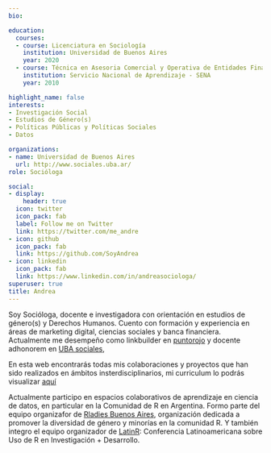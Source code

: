 ```yaml
---
bio: 

education:
  courses:
  - course: Licenciatura en Sociología
    institution: Universidad de Buenos Aires
    year: 2020
  - course: Técnica en Asesoria Comercial y Operativa de Entidades Financieras
    institution: Servicio Nacional de Aprendizaje - SENA
    year: 2010

highlight_name: false
interests:
- Investigación Social
- Estudios de Género(s)
- Políticas Públicas y Políticas Sociales
- Datos

organizations:
- name: Universidad de Buenos Aires  
  url: http://www.sociales.uba.ar/
role: Socióloga

social:
- display:
    header: true
  icon: twitter
  icon_pack: fab
  label: Follow me on Twitter
  link: https://twitter.com/me_andre
- icon: github
  icon_pack: fab
  link: https://github.com/SoyAndrea
- icon: linkedin
  icon_pack: fab
  link: https://www.linkedin.com/in/andreasociologa/
superuser: true
title: Andrea
---
```


Soy Socióloga, docente e investigadora con orientación en estudios de género(s) y Derechos Humanos. Cuento con formación y experiencia en áreas de marketing digital, ciencias sociales y banca financiera. Actualmente me desempeño como linkbuilder en [puntorojo](https://www.linkedin.com/company/punto-rojo-marketing/about/) y docente adhonorem en [UBA sociales](https://soyandrea.netlify.app/proyectos/materia-optativa/), 


En esta web encontrarás todas mis colaboraciones y proyectos que han sido realizados en ámbitos insterdisciplinarios, mi curriculum lo podrás visualizar [aquí](https://andreagv.netlify.app/media/AndreaGomezVargas2021.pdf)


Actualmente participo en espacios colaborativos de aprendizaje en ciencia de datos, en particular en la Comunidad de R en Argentina. Formo parte del equipo organizafor de [Rladies Buenos Aires](https://twitter.com/RLadiesBA), organización dedicada a promover la diversidad de género y minorías en la comunidad R. Y también integro el equipo organizador de [LatinR](https://latin-r.com/): Conferencia Latinoamericana sobre Uso de R en Investigación + Desarrollo.

